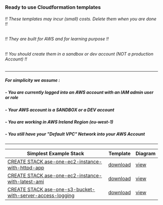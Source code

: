 ### Ready to use Cloudformation templates
###### !! These templates may incur (small) costs. Delete them when you are done !!
###### !! They are built for AWS and for learning purpose !!
###### !! You should create them in a sandbox or dev account (NOT a production Account) !!
---
##### For simplicity we assume :
##### - You are currently logged into an AWS account with an IAM admin user or role 
##### - Your AWS account is a SANDBOX or a DEV account
##### - You are working in AWS Ireland Region (eu-west-1)
##### - You still have your "Default VPC" Network into your AWS Account
---
| Simplest Example Stack |  Template | Diagram |
| --- | --- | --- |
| <a href='https://eu-west-1.console.aws.amazon.com/cloudformation/home?region=eu-west-1#/stacks/create/review?templateURL=https://s3.eu-west-1.amazonaws.com/welcloud.io.aws-simplest-examples/cloudformation-templates/ec2/ase-one-ec2-instance-with-httpd-app.template.yaml&stackName=ase-one-ec2-instance-with-httpd-app' target='_blank'>CREATE STACK ase-one-ec2-instance-with-httpd-app</a> | [download](https://s3.eu-west-1.amazonaws.com/welcloud.io.aws-simplest-examples/cloudformation-templates/ec2/ase-one-ec2-instance-with-httpd-app.template.yaml) | [view](https://s3.eu-west-1.amazonaws.com/welcloud.io.aws-simplest-examples/architecture-diagrams/ec2/ase-one-ec2-instance-with-httpd-app.png) |
| <a href='https://eu-west-1.console.aws.amazon.com/cloudformation/home?region=eu-west-1#/stacks/create/review?templateURL=https://s3.eu-west-1.amazonaws.com/welcloud.io.aws-simplest-examples/cloudformation-templates/ec2/ase-one-ec2-instance-with-latest-ami.template.yaml&stackName=ase-one-ec2-instance-with-latest-ami' target='_blank'>CREATE STACK ase-one-ec2-instance-with-latest-ami</a> | [download](https://s3.eu-west-1.amazonaws.com/welcloud.io.aws-simplest-examples/cloudformation-templates/ec2/ase-one-ec2-instance-with-latest-ami.template.yaml) | [view](https://s3.eu-west-1.amazonaws.com/welcloud.io.aws-simplest-examples/architecture-diagrams/ec2/ase-one-ec2-instance-with-latest-ami.png) |
| <a href='https://eu-west-1.console.aws.amazon.com/cloudformation/home?region=eu-west-1#/stacks/create/review?templateURL=https://s3.eu-west-1.amazonaws.com/welcloud.io.aws-simplest-examples/cloudformation-templates/s3/ase-one-s3-bucket-with-server-access-logging.template.yaml&stackName=ase-one-s3-bucket-with-server-access-logging' target='_blank'>CREATE STACK ase-one-s3-bucket-with-server-access-logging</a> | [download](https://s3.eu-west-1.amazonaws.com/welcloud.io.aws-simplest-examples/cloudformation-templates/s3/ase-one-s3-bucket-with-server-access-logging.template.yaml) | [view](https://s3.eu-west-1.amazonaws.com/welcloud.io.aws-simplest-examples/architecture-diagrams/s3/ase-one-s3-bucket-with-server-access-logging.png) |
